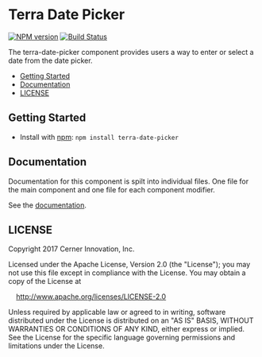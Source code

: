 # Terra Date Picker

[![NPM version](http://img.shields.io/npm/v/terra-date-picker.svg)](https://www.npmjs.org/package/terra-date-picker)
[![Build Status](https://travis-ci.org/cerner/terra-ui.svg?branch=master)](https://travis-ci.org/cerner/terra-ui)

The terra-date-picker component provides users a way to enter or select a date from the date picker.

- [Getting Started](#getting-started)
- [Documentation](#documentation)
- [LICENSE](#license)

## Getting Started

- Install with [npm](https://www.npmjs.com): `npm install terra-date-picker`

## Documentation

Documentation for this component is spilt into individual files.
One file for the main component and one file for each component modifier.

See the [documentation](docs/).

## LICENSE

Copyright 2017 Cerner Innovation, Inc.

Licensed under the Apache License, Version 2.0 (the "License"); you may not use this file except in compliance with the License. You may obtain a copy of the License at

&nbsp;&nbsp;&nbsp;&nbsp;http://www.apache.org/licenses/LICENSE-2.0

Unless required by applicable law or agreed to in writing, software distributed under the License is distributed on an "AS IS" BASIS, WITHOUT WARRANTIES OR CONDITIONS OF ANY KIND, either express or implied. See the License for the specific language governing permissions and limitations under the License.
